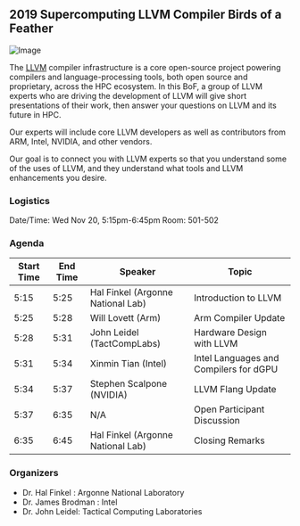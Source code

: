 ## 2019 Supercomputing LLVM Compiler Birds of a Feather

![Image](http://llvm.org/img/DragonMedium.png)

The [LLVM](http://llvm.org/) compiler infrastructure is a core open-source project powering compilers and language-processing tools, both open source and proprietary, across the HPC ecosystem. In this BoF, a group of LLVM experts who are driving the development of LLVM will give short presentations of their work, then answer your questions on LLVM and its future in HPC. 

Our experts will include core LLVM developers as well as contributors from ARM, Intel, NVIDIA, and other vendors.

Our goal is to connect you with LLVM experts so that you understand some of the uses of LLVM, and they understand what tools and LLVM enhancements you desire.

### Logistics
Date/Time: Wed Nov 20, 5:15pm-6:45pm
Room: 501-502

### Agenda
| Start Time | End Time | Speaker | Topic | 
|-------|--------|---------|---------|
| 5:15 | 5:25 | Hal Finkel (Argonne National Lab) | Introduction to LLVM |
| 5:25 | 5:28 | Will Lovett (Arm) | Arm Compiler Update |
| 5:28 | 5:31 | John Leidel (TactCompLabs) | Hardware Design with LLVM |
| 5:31 | 5:34 | Xinmin Tian (Intel) | Intel Languages and Compilers for dGPU |
| 5:34 | 5:37 | Stephen Scalpone (NVIDIA) | LLVM Flang Update |
| 5:37 | 6:35 | N/A | Open Participant Discussion |
| 6:35 | 6:45 | Hal Finkel (Argonne National Lab) | Closing Remarks |

### Organizers

* Dr. Hal Finkel : Argonne National Laboratory
* Dr. James Brodman : Intel
* Dr. John Leidel: Tactical Computing Laboratories

